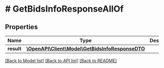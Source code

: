 # # GetBidsInfoResponseAllOf

## Properties

Name | Type | Description | Notes
------------ | ------------- | ------------- | -------------
**result** | [**\OpenAPI\Client\Model\GetBidsInfoResponseDTO**](GetBidsInfoResponseDTO.md) |  | [optional]

[[Back to Model list]](../../README.md#models) [[Back to API list]](../../README.md#endpoints) [[Back to README]](../../README.md)
